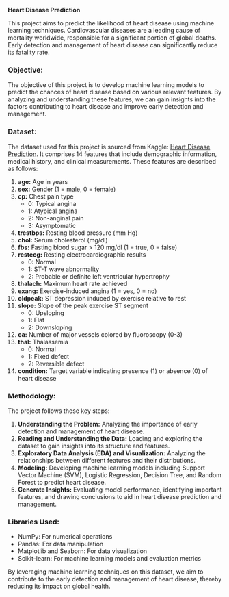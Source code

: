 **Heart Disease Prediction**

This project aims to predict the likelihood of heart disease using machine learning techniques. Cardiovascular diseases are a leading cause of mortality worldwide, responsible for a significant portion of global deaths. Early detection and management of heart disease can significantly reduce its fatality rate.

### Objective:
The objective of this project is to develop machine learning models to predict the chances of heart disease based on various relevant features. By analyzing and understanding these features, we can gain insights into the factors contributing to heart disease and improve early detection and management.

### Dataset:
The dataset used for this project is sourced from Kaggle: [Heart Disease Prediction]([https://www.kaggle.com/cherngs/heart-disease-cleveland-uci](https://www.kaggle.com/datasets/ritwikb3/heart-disease-cleveland)). It comprises 14 features that include demographic information, medical history, and clinical measurements. These features are described as follows:

1. **age:** Age in years
2. **sex:** Gender (1 = male, 0 = female)
3. **cp:** Chest pain type
   - 0: Typical angina
   - 1: Atypical angina
   - 2: Non-anginal pain
   - 3: Asymptomatic
4. **trestbps:** Resting blood pressure (mm Hg)
5. **chol:** Serum cholesterol (mg/dl)
6. **fbs:** Fasting blood sugar > 120 mg/dl (1 = true, 0 = false)
7. **restecg:** Resting electrocardiographic results
   - 0: Normal
   - 1: ST-T wave abnormality
   - 2: Probable or definite left ventricular hypertrophy
8. **thalach:** Maximum heart rate achieved
9. **exang:** Exercise-induced angina (1 = yes, 0 = no)
10. **oldpeak:** ST depression induced by exercise relative to rest
11. **slope:** Slope of the peak exercise ST segment
    - 0: Upsloping
    - 1: Flat
    - 2: Downsloping
12. **ca:** Number of major vessels colored by fluoroscopy (0-3)
13. **thal:** Thalassemia
    - 0: Normal
    - 1: Fixed defect
    - 2: Reversible defect
14. **condition:** Target variable indicating presence (1) or absence (0) of heart disease

### Methodology:
The project follows these key steps:
1. **Understanding the Problem:** Analyzing the importance of early detection and management of heart disease.
2. **Reading and Understanding the Data:** Loading and exploring the dataset to gain insights into its structure and features.
3. **Exploratory Data Analysis (EDA) and Visualization:** Analyzing the relationships between different features and their distributions.
4. **Modeling:** Developing machine learning models including Support Vector Machine (SVM), Logistic Regression, Decision Tree, and Random Forest to predict heart disease.
5. **Generate Insights:** Evaluating model performance, identifying important features, and drawing conclusions to aid in heart disease prediction and management.

### Libraries Used:
- NumPy: For numerical operations
- Pandas: For data manipulation
- Matplotlib and Seaborn: For data visualization
- Scikit-learn: For machine learning models and evaluation metrics

By leveraging machine learning techniques on this dataset, we aim to contribute to the early detection and management of heart disease, thereby reducing its impact on global health.
